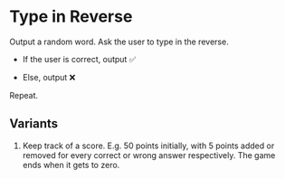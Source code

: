 # Type in Reverse

Output a random word. Ask the user to type in the reverse.

- If the user is correct, output ✅

- Else, output ❌

Repeat.

## Variants

1. Keep track of a score. E.g. 50 points initially, with 5 points added or removed for every correct or wrong answer respectively. The game ends when it gets to zero.